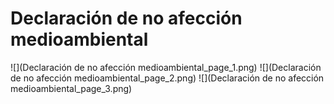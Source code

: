 # Declaración de no afección medioambiental
![](Declaración de no afección medioambiental_page_1.png)
![](Declaración de no afección medioambiental_page_2.png)
![](Declaración de no afección medioambiental_page_3.png)

